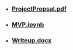 * ### [ProjectPropsal.pdf](ProjectPropsal.pdf)
* ### [MVP.ipynb](MVP.ipynb)
* ### [Writeup.docx](Writeup.docx)
